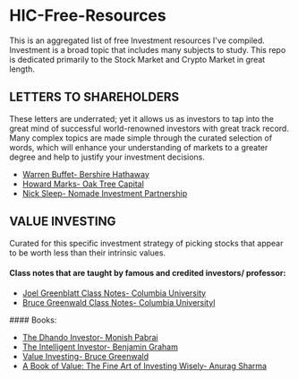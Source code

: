 # HIC-Free-Resources

This is an aggregated list of free Investment resources I've compiled.
Investment is a broad topic that includes many subjects to study. This repo is dedicated primarily to the Stock Market and Crypto Market in great length. 

## LETTERS TO SHAREHOLDERS 
 These letters are underrated; yet it allows us as investors to tap into the great mind of successful world-renowned investors with great track record. Many complex topics are made simple through the curated selection of words, which will enhance your understanding of markets to a greater degree and help to justify your investment decisions.

<ul>
  <li><a href = "https://www.berkshirehathaway.com/letters/letters.html"> Warren Buffet- Bershire Hathaway</a></li>
  <li><a href = "https://www.oaktreecapital.com/insights/memos"> Howard Marks- Oak Tree Capital</a></li>
  <li><a href = "https://igyfoundation.org.uk/wp-content/uploads/2021/03/Full_Collection_Nomad_Letters_.pdf"> Nick Sleep- Nomade Investment Partnership</a></li>
</ul>

## VALUE INVESTING
  Curated for this specific investment strategy of picking stocks that appear to be worth less than their intrinsic values.
  
  #### Class notes that are taught by famous and credited investors/ professor:
 <ul>
  <li><a href = "https://focusedcompounding.com/wp-content/uploads/2018/03/Joel-Greenblatt-Class.pdf"> Joel Greenblatt Class Notes- Columbia University</a></li>
  <li><a href = "http://csinvesting.org/wp-content/uploads/2012/06/greenwald-vi-process-foundation_final.pdf">Bruce Greenwald Class Notes- Columbia Universityl</a></li>
</ul>
  #### Books:
 <ul>
  <li><a href = "https://www.amazon.ca/Dhandho-Investor-Low-Risk-Paperback-Investing/dp/B07RY75NGR/ref=sr_1_2?crid=JKPR8XVRHWDS&keywords=dhando+investor&qid=1658285179&sprefix=dhando+investo%2Caps%2C134&sr=8-2"> The Dhando Investor- Monish Pabrai</a></li>
  <li><a href = "https://www.amazon.ca/Intelligent-Investor-Definitive-Value-Investing/dp/0060555661/ref=sr_1_4?crid=16CE0TJBBU5MR&keywords=the+intelligent+investor&qid=1658285710&s=books&sprefix=the+intelli%2Cstripbooks%2C139&sr=1-4">The Intelligent Investor- Benjamin Graham</a></li>
 <li><a href = "https://www.amazon.ca/Value-Investing-Graham-Buffett-Beyond/dp/0470116730/ref=sr_1_2?crid=26WJ80UT26Y0B&keywords=value+investing+bruce&qid=1658286839&s=books&sprefix=value+investing+bruce%2Cstripbooks%2C150&sr=1-2">Value Investing- Bruce Greenwald</a></li>
 <li><a href = "https://www.amazon.ca/Book-Value-Fine-Investing-Wisely/dp/0231175426/ref=sr_1_1?crid=3HIDBVUIBJ3CN&keywords=Book+of+Value%3A+The+Fine+Art+of+Investing+Wisely&qid=1658286913&s=books&sprefix=book+of+value+the+fine+art+of+investing+wisely%2Cstripbooks%2C207&sr=1-1">A Book of Value: The Fine Art of Investing Wisely- Anurag Sharma</a></li>
</ul>

  
  
